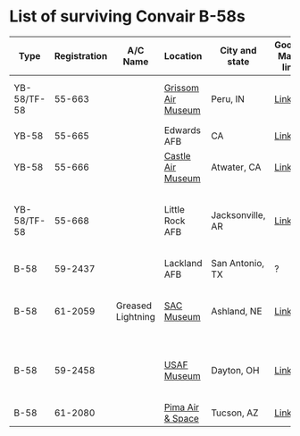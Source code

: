 # List of surviving Convair B-58s

Type        | Registration | A/C Name         | Location           | City and state | Google Maps link  | Pictures
----------- | ------------ | ---------------- | ------------------ | -------------- | ----------------- | ---------
YB-58/TF-58 |55-663        |                  |[Grissom Air Museum](http://www.grissomairmuseum.com/)  |Peru, IN        | [Link](https://www.google.de/maps/place/Grissom+Air+Museum/@40.669509,-86.1324677,998m/data=!3m2!1e3!4b1!4m5!3m4!1s0x0:0x5e2dcb8906f7f2ee!8m2!3d40.6695067!4d-86.1302805) | [TB-58A HUSTLER \| Grissom Air Museum](http://www.grissomairmuseum.com/gallery/bombers/plane-5)
YB-58       |55-665        |                  |Edwards AFB         |CA              | [Link](https://www.google.com/maps/place/34%C2%B048'58.2%22N+117%C2%B051'49.4%22W/@34.8142117,-117.8656114,1221m/data=!3m1!1e3!4m5!3m4!1s0x0:0x0!8m2!3d34.816163!4d-117.863709?hl=en) | 
YB-58 | 55-666 | | [Castle Air Museum](https://www.castleairmuseum.org/) | Atwater, CA | [Link](https://www.google.de/maps/place/Castle+Air+Museum/@37.3648295,-120.5791289,583m/data=!3m2!1e3!4b1!4m5!3m4!1s0x80916b1c8d90b219:0x7d094bcfe770c07d!8m2!3d37.3648271!4d-120.5779088) | [CastleAirMuseum (Twitter)](https://twitter.com/CastleAirMuseum/status/928450846358228993)
YB-58/TF-58	|55-668		     |                  |Little Rock AFB	   |Jacksonville, AR|	[Link](https://www.google.de/maps/place/Little+Rock+AFB,+Jacksonville,+AR,+USA/@34.8977012,-92.1328237,193m/data=!3m1!1e3!4m5!3m4!1s0x87d295e5378c877d:0x9cfe4594f7fe687b!8m2!3d34.8964136!4d-92.1446849)	| [The Rock hustles for newly dedicated B-58  > Little Rock Air Force Base > Article Display](http://www.littlerock.af.mil/News/Article-Display/Article/356375/the-rock-hustles-for-newly-dedicated-b-58/)
B-58	      |59-2437		   |                  |Lackland AFB	       |San Antonio, TX	| ? 																						
B-58	      |61-2059	     |Greased Lightning	|[SAC Museum](https://sacmuseum.org/)	         |Ashland, NE	    | [Link](https://www.google.de/maps/place/Strategic+Air+Command+%26+Aerospace+Museum/@41.0180502,-96.32181,796m/data=!3m2!1e3!5s0x87940407cd7c28cd:0x387d199c5217b3e5!4m5!3m4!1s0x8794040848dbbb55:0x81e6c9aa65b8a0de!8m2!3d41.018047!4d-96.320056) | [B-58A “Hustler” – Strategic Air Command & Aerospace Museum](https://sacmuseum.org/what-to-see/aircraft/b-58a-hustler/)
B-58	      |59-2458     	 |                  |[USAF Museum](http://www.nationalmuseum.af.mil/)	       |Dayton, OH	    | [Link](https://www.google.de/maps/place/National+Museum+of+the+US+Air+Force/@39.7794568,-84.1131377,1172m/data=!3m1!1e3!4m5!3m4!1s0x0:0x71e29a127c5a32c9!8m2!3d39.7807969!4d-84.1093808) | [Convair B-58A Hustler > National Museum of the US Air Force™ > Display](http://www.nationalmuseum.af.mil/Visit/Museum-Exhibits/Fact-Sheets/Display/Article/196439/convair-b-58a-hustler/)
B-58	      |61-2080		   |                  |[Pima  Air & Space](http://www.pimaair.org/)	 |Tucson, AZ	    | [Link](https://www.google.de/maps/place/6000+E+Valencia+Rd,+Tucson,+AZ+85730,+USA/@32.1379936,-110.8725679,1243m/data=!3m2!1e3!4b1!4m5!3m4!1s0x86d664ee093b37e7:0xe5619b40ac1b49f5!8m2!3d32.1389616!4d-110.8687032) | [Pima Air & Space Museum](http://www.pimaair.org/aircraft-by-name/item/convair-b-58a-hustler)
